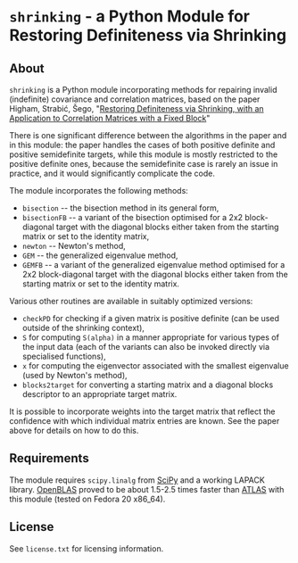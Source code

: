 `shrinking` - a Python Module for Restoring Definiteness via Shrinking
===

About
---

`shrinking` is a Python module incorporating methods for repairing invalid (indefinite) covariance and correlation matrices, based on the paper  
Higham, Strabić, Šego, "[Restoring Definiteness via Shrinking, with an Application to Correlation Matrices with a Fixed Block](http://eprints.ma.man.ac.uk/2191/)"

There is one significant difference between the algorithms in the paper and in this module: the paper handles the cases of both positive definite and positive semidefinite targets, while this module is mostly restricted to the positive definite ones, because the semidefinite case is rarely an issue in practice, and it would significantly complicate the code.

The module incorporates the following methods:

* `bisection` -- the bisection method in its general form,
* `bisectionFB` -- a variant of the bisection optimised for a 2x2 block-diagonal target with the diagonal blocks either taken from the starting matrix or set to the identity matrix,
* `newton` -- Newton's method,
* `GEM` -- the generalized eigenvalue method,
* `GEMFB` -- a variant of the generalized eigenvalue method optimised for a 2x2 block-diagonal target with the diagonal blocks either taken from the starting matrix or set to the identity matrix.

Various other routines are available in suitably optimized versions:

* `checkPD` for checking if a given matrix is positive definite (can be used outside of the shrinking context),
* `S` for computing `S(alpha)` in a manner appropriate for various types of the input data (each of the variants can also be invoked directly via specialised functions),
* `x` for computing the eigenvector associated with the smallest eigenvalue (used by Newton's method),
* `blocks2target` for converting a starting matrix and a diagonal blocks descriptor to an appropriate target matrix.

It is possible to incorporate weights into the target matrix that reflect the confidence with which individual matrix entries are known. See the paper above for details on how to do this.

Requirements
---

The module requires `scipy.linalg` from [SciPy](http://www.scipy.org/) and a working LAPACK library. [OpenBLAS](http://www.openblas.net/) proved to be about 1.5-2.5 times faster than [ATLAS](http://math-atlas.sourceforge.net/) with this module (tested on Fedora 20 x86_64).

License
---

See `license.txt` for licensing information.